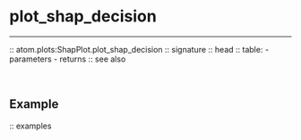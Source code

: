 # plot_shap_decision
--------------------

:: atom.plots:ShapPlot.plot_shap_decision
    :: signature
    :: head
    :: table:
        - parameters
        - returns
    :: see also

<br>

## Example

:: examples
